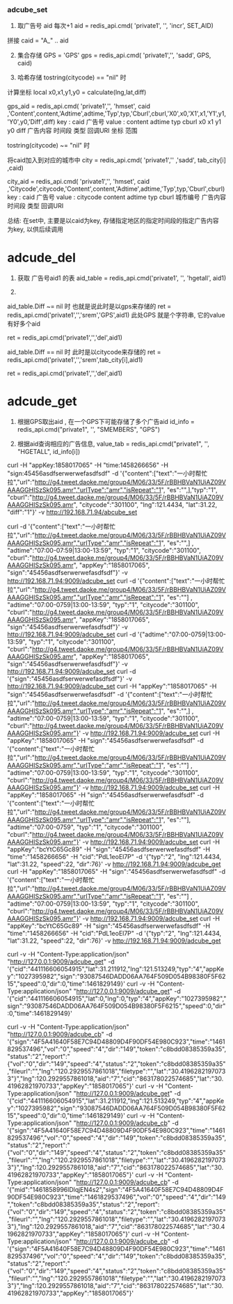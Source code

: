 ### adcube_set
1. 取广告号 aid
每次+1
aid  = redis_api.cmd( 'private1', '', 'incr', SET_AID)

拼接
caid = "A_" .. aid

2. 集合存储
GPS = 'GPS'
gps = redis_api.cmd( 'private1','', 'sadd', GPS, caid)

3. 哈希存储
tostring(citycode) == "nil" 时

计算坐标
local x0,x1,y1,y0  = calculate(lng,lat,diff)

gps_aid = redis_api.cmd( 'private1','', 'hmset', caid ,'Content',content,'Adtime',adtime,'Typ',typ,'Cburl',cburl,'X0',x0,'X1',x1,'Y1',y1,'Y0',y0,'Diff',diff)
key : caid 广告号
value : content adtime typ cburl x0 x1 y1 y0 diff   广告内容 时间段 类型 回调URI 坐标 范围

tostring(citycode) ~= "nil" 时

将caid加入到对应的城市中
city = redis_api.cmd( 'private1','' ,'sadd', tab_city[i] ,caid)

city_aid = redis_api.cmd( 'private1','', 'hmset', caid ,'Citycode',citycode,'Content',content,'Adtime',adtime,'Typ',typ,'Cburl',cburl)
key : caid 广告号
value :  citycode content adtime typ cburl  城市编号 广告内容 时间段 类型 回调URI

总结: 在set中, 主要是以caid为key, 存储指定地区的指定时间段的指定广告内容 为key, 以供后续调用

# adcude_del
1. 获取 广告号aid1 的表
aid_table = redis_api.cmd('private1', '', 'hgetall', aid1)

2.
aid_table.Diff ~= nil 时 也就是说此时是以gps来存储的
ret = redis_api.cmd('private1','','srem','GPS',aid1)
此处GPS 就是个字符串, 它的value有好多个aid

ret = redis_api.cmd('private1','','del',aid1)

aid_table.Diff == nil 时 此时是以citycode来存储的
ret = redis_api.cmd('private1','','srem',tab_city[i],aid1)

ret = redis_api.cmd('private1','','del',aid1)

# adcude_get
1. 根据GPS取出aid , 在一个GPS下可能存储了多个广告aid
id_info = redis_api.cmd("private1", '', "SMEMBERS", "GPS")

2. 根据aid查询相应的广告信息,
value_tab = redis_api.cmd("private1", '', "HGETALL", id_info[i])







curl -H "appKey:1858017065" -H "time:1458266656" -H "sign:45456asdfserwerwefasdfsdf" -d '{"content":["text":"一小时帮忙拉","url":"http://g4.tweet.daoke.me/group4/M06/33/5F/rBBHBVaN1UiAZ09VAAAGGHISzSk095.amr","urlType":"amr","isRepeat":"1", "es":"",],"typ":"1", "cburl":"http://g4.tweet.daoke.me/group4/M06/33/5F/rBBHBVaN1UiAZ09VAAAGGHISzSk095.amr", "citycode":"301100", "lng":121.4434, "lat":31.22, "diff":"1"}' -v http://192.168.71.94/abcube_set

curl -d '{"content":["text":"一小时帮忙拉","url":"http://g4.tweet.daoke.me/group4/M06/33/5F/rBBHBVaN1UiAZ09VAAAGGHISzSk095.amr","urlType":"amr","isRepeat":"1", "es":"",] , "adtime":"07:00-07:59|13:00-13:59", "typ":"1", "citycode":"301100", "cburl":"http://g4.tweet.daoke.me/group4/M06/33/5F/rBBHBVaN1UiAZ09VAAAGGHISzSk095.amr",  "appKey":"1858017065", "sign":"45456asdfserwerwefasdfsdf"}' -v http://192.168.71.94:9009/adcube_set
curl -d '{"content":["text":"一小时帮忙拉","url":"http://g4.tweet.daoke.me/group4/M06/33/5F/rBBHBVaN1UiAZ09VAAAGGHISzSk095.amr","urlType":"amr","isRepeat":"1", "es":""] , "adtime":"07:00-0759|13:00-13:59", "typ":"1", "citycode":"301100", "cburl":"http://g4.tweet.daoke.me/group4/M06/33/5F/rBBHBVaN1UiAZ09VAAAGGHISzSk095.amr",  "appKey":"1858017065", "sign":"45456asdfserwerwefasdfsdf"}' -v http://192.168.71.94:9009/adcube_set
curl -d '{"adtime":"07:00-0759|13:00-13:59", "typ":"1", "citycode":"301100", "cburl":"http://g4.tweet.daoke.me/group4/M06/33/5F/rBBHBVaN1UiAZ09VAAAGGHISzSk095.amr",  "appKey":"1858017065", "sign":"45456asdfserwerwefasdfsdf"}' -v http://192.168.71.94:9009/adcube_set
curl -d '{"sign":"45456asdfserwerwefasdfsdf"}' -v http://192.168.71.94:9009/adcube_set
curl -H "appKey":"1858017065" -H "sign":"45456asdfserwerwefasdfsdf" -d '{"content":["text":"一小时帮忙拉","url":"http://g4.tweet.daoke.me/group4/M06/33/5F/rBBHBVaN1UiAZ09VAAAGGHISzSk095.amr","urlType":"amr","isRepeat":"1", "es":"",] , "adtime":"07:00-0759|13:00-13:59", "typ":"1", "citycode":"301100", "cburl":"http://g4.tweet.daoke.me/group4/M06/33/5F/rBBHBVaN1UiAZ09VAAAGGHISzSk095.amr"}' -v http://192.168.71.94:9009/adcube_set
curl -H "appKey":"1858017065" -H "sign":"45456asdfserwerwefasdfsdf" -d '{"content":["text":"一小时帮忙拉","url":"http://g4.tweet.daoke.me/group4/M06/33/5F/rBBHBVaN1UiAZ09VAAAGGHISzSk095.amr","urlType":"amr","isRepeat":"1", "es":""] , "adtime":"07:00-0759|13:00-13:59", "typ":"1", "citycode":"301100", "cburl":"http://g4.tweet.daoke.me/group4/M06/33/5F/rBBHBVaN1UiAZ09VAAAGGHISzSk095.amr"}' -v http://192.168.71.94:9009/adcube_set
curl -H "appKey":"1858017065" -H "sign":"45456asdfserwerwefasdfsdf" -d '{"content":["text":"一小时帮忙拉","url":"http://g4.tweet.daoke.me/group4/M06/33/5F/rBBHBVaN1UiAZ09VAAAGGHISzSk095.amr","urlType":"amr","isRepeat":"1", "es":""], "adtime":"07:00-0759", "typ":"1", "citycode":"301100", "cburl":"http://g4.tweet.daoke.me/group4/M06/33/5F/rBBHBVaN1UiAZ09VAAAGGHISzSk095.amr"}' -v http://192.168.71.94:9009/adcube_set
curl -H "appKey":"bcYtC65Gc89" -H "sign":"45456asdfserwerwefasdfsdf" -H "time":"1458266656" -H "cid":"PdL1eoEl7P"  -d '{"typ":"2", "lng":121.4434, "lat":31.22, "speed":22, "dir":76}' -v http://192.168.71.94:9009/adcube_get
curl -H "appKey":"1858017065" -H "sign":"45456asdfserwerwefasdfsdf" -d '{"content":["text":"一小时帮忙拉","url":"http://g4.tweet.daoke.me/group4/M06/33/5F/rBBHBVaN1UiAZ09VAAAGGHISzSk095.amr","urlType":"amr","isRepeat":"1", "es":""] , "adtime":"07:00-0759|13:00-13:59", "typ":"1", "citycode":"301100", "cburl":"http://g4.tweet.daoke.me/group4/M06/33/5F/rBBHBVaN1UiAZ09VAAAGGHISzSk095.amr"}' -v http://192.168.71.94:9009/adcube_set
curl -H "appKey":"bcYtC65Gc89" -H "sign":"45456asdfserwerwefasdfsdf" -H "time":"1458266656" -H "cid":"PdL1eoEl7P"  -d '{"typ":"2", "lng":121.4434, "lat":31.22, "speed":22, "dir":76}' -v http://192.168.71.94:9009/adcube_get


curl -v -H "Content-Type:application/json" "http://127.0.0.1:9009/adcube_get" -d '{"cid":"441116606054915","lat":31.211912,"lng":121.513249,"typ":"4","appKey":"1027395982","sign":"93087546DADD06AA764F509D054B98380F5F6215","speed":0,"dir":0,"time":1461829149}'
curl -v -H "Content-Type:application/json" "http://127.0.0.1:9009/adcube_get" -d '{"cid":"441116606054915","lat":0,"lng":0,"typ":"4","appKey":"1027395982","sign":"93087546DADD06AA764F509D054B98380F5F6215","speed":0,"dir":0,"time":1461829149}'


curl  -v -H "Content-Type:application/json" "http://127.0.0.1:9009/adcube_cb" -d  '{"sign":"4F5A41640F58E7C94D48809D4F90DF54E980C923","time":"1461829537496","vol":"0","speed":"4","dir":"149","token":"c8bdd08385359a35","status":"2","report":"{\"vol\":\"0\",\"dir\":\"149\",\"speed\":\"4\",\"status\":\"2\",\"token\":\"c8bdd08385359a35\",\"fileurl\":\"\",\"lng\":\"120.2929557861018\",\"filetype\":\"\",\"lat\":\"30.41962821970733\"}","lng":120.2929557861018,"aid":"7","cid":"863178022574685","lat":"30.41962821970733","appKey":"1858017065"}'
curl -v -H "Content-Type:application/json" "http://127.0.0.1:9009/adcube_get" -d '{"cid":"441116606054915","lat":31.211912,"lng":121.513249,"typ":"4","appKey":"1027395982","sign":"93087546DADD06AA764F509D054B98380F5F6215","speed":0,"dir":0,"time":1461829149}'
curl  -v -H "Content-Type:application/json" "http://127.0.0.1:9009/adcube_cb" -d  '{"sign":"4F5A41640F58E7C94D48809D4F90DF54E980C923","time":"1461829537496","vol":"0","speed":"4","dir":"149","token":"c8bdd08385359a35","status":"2","report":"{\"vol\":\"0\",\"dir\":\"149\",\"speed\":\"4\",\"status\":\"2\",\"token\":\"c8bdd08385359a35\",\"fileurl\":\"\",\"lng\":\"120.2929557861018\",\"filetype\":\"\",\"lat\":\"30.41962821970733\"}","lng":120.2929557861018,"aid":"7","cid":"863178022574685","lat":"30.41962821970733","appKey":"1858017065"}'
curl  -v -H "Content-Type:application/json" "http://127.0.0.1:9009/adcube_cb" -d  '{"mid":"1461858996lDlqjEN4s2","sign":"4F5A41640F58E7C94D48809D4F90DF54E980C923","time":"1461829537496","vol":"0","speed":"4","dir":"149","token":"c8bdd08385359a35","status":"2","report":{"vol":"0","dir":"149","speed":"4","status":"2","token":"c8bdd08385359a35","fileurl":"","lng":"120.2929557861018","filetype":"","lat":"30.41962821970733"},"lng":120.2929557861018,"aid":"7","cid":"863178022574685","lat":"30.41962821970733","appKey":"1858017065"}'
curl  -v -H "Content-Type:application/json" "http://127.0.0.1:9009/adcube_cb" -d  '{"sign":"4F5A41640F58E7C94D48809D4F90DF54E980C923","time":"1461829537496","vol":"0","speed":"4","dir":"149","token":"c8bdd08385359a35","status":"2","report":"{\"vol\":\"0\",\"dir\":\"149\",\"speed\":\"4\",\"status\":\"2\",\"token\":\"c8bdd08385359a35\",\"fileurl\":\"\",\"lng\":\"120.2929557861018\",\"filetype\":\"\",\"lat\":\"30.41962821970733\"}","lng":120.2929557861018,"aid":"7","cid":"863178022574685","lat":"30.41962821970733","appKey":"1858017065"}'
